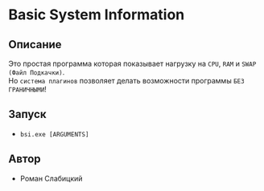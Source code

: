 # Basic System Information
## Описание
Это простая программа которая показывает нагрузку на `CPU`, `RAM` и `SWAP (Файл Подкачки)`.<br>
Но `система плагинов` позволяет делать возможности программы `БЕЗ ГРАНИЧНЫМИ`!

## Запуск
- `bsi.exe [ARGUMENTS]`

## Автор
- Роман Слабицкий 
